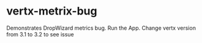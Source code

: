 # vertx-metrix-bug
Demonstrates DropWizard metrics bug. Run the App. Change vertx version from 3.1 to 3.2 to see issue

